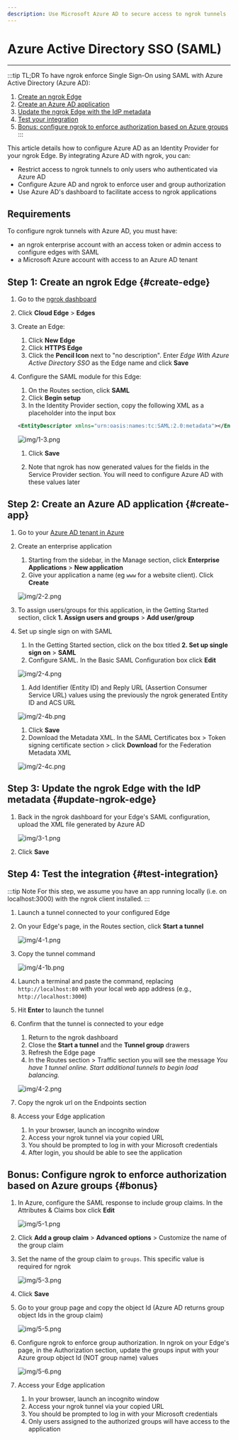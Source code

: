 ```yaml
---
description: Use Microsoft Azure AD to secure access to ngrok tunnels
---
```


# Azure Active Directory SSO (SAML)
---

:::tip TL;DR
To have ngrok enforce Single Sign-On using SAML with Azure Active Directory (Azure AD):

1. [Create an ngrok Edge](#create-edge)
1. [Create an Azure AD application](#create-app)
1. [Update the ngrok Edge with the IdP metadata](#update-ngrok-edge)
1. [Test your integration](#test-integration)
1. [Bonus: configure ngrok to enforce authorization based on Azure groups](#bonus)
:::

This article details how to configure Azure AD as an Identity Provider for your ngrok Edge. By integrating Azure AD with ngrok, you can:

- Restrict access to ngrok tunnels to only users who authenticated via Azure AD
- Configure Azure AD and ngrok to enforce user and group authorization
- Use Azure AD's dashboard to facilitate access to ngrok applications

## Requirements

To configure ngrok tunnels with Azure AD, you must have:

- an ngrok enterprise account with an access token or admin access to configure edges with SAML
- a Microsoft Azure account with access to an Azure AD tenant

## Step 1: Create an ngrok Edge {#create-edge}

1.  Go to the [ngrok dashboard](https://dashboard.ngrok.com)
1.  Click **Cloud Edge** > **Edges**
1.  Create an Edge:

    1. Click **New Edge**
    1. Click **HTTPS Edge**
    1. Click the **Pencil Icon** next to "no description". Enter _Edge With Azure Active Directory SSO_ as the Edge name and click **Save**

1.  Configure the SAML module for this Edge:

    1. On the Routes section, click **SAML**
    1. Click **Begin setup**
    1. In the Identity Provider section, copy the following XML as a placeholder into the input box

    ```xml
    <EntityDescriptor xmlns="urn:oasis:names:tc:SAML:2.0:metadata"></EntityDescriptor>
    ```

    ![img/1-3.png](img/1-3.png)

    1. Click **Save**

    1. Note that ngrok has now generated values for the fields in the Service Provider section.  You will need to configure Azure AD with these values later 

## Step 2: Create an Azure AD application {#create-app}

1. Go to your [Azure AD tenant in Azure](https://portal.azure.com/#view/Microsoft_AAD_IAM/ActiveDirectoryMenuBlade/~/Overview)

1. Create an enterprise application

    1. Starting from the sidebar, in the Manage section, click **Enterprise Applications** > **New application**
    1. Give your application a name (eg `www` for a website client). Click **Create**

    ![img/2-2.png](img/2-2.png)

1. To assign users/groups for this application, in the Getting Started section, click **1. Assign users and groups** > **Add user/group**

1. Set up single sign on with SAML

    1. In the Getting Started section, click on the box titled **2. Set up single sign on** > **SAML**
    1. Configure SAML. In the Basic SAML Configuration box click **Edit**

    ![img/2-4.png](img/2-4.png)

    1. Add Identifier (Entity ID) and Reply URL (Assertion Consumer Service URL) values using the previously the ngrok generated Entity ID and ACS URL

    ![img/2-4b.png](img/2-4b.png)

    1. Click **Save**
    1. Download the Metadata XML. In the SAML Certificates box > Token signing certificate section > click **Download** for the Federation Metadata XML

    ![img/2-4c.png](img/2-4c.png)

## Step 3: Update the ngrok Edge with the IdP metadata {#update-ngrok-edge}

1. Back in the ngrok dashboard for your Edge's SAML configuration, upload the XML file generated by Azure AD

   ![img/3-1.png](img/3-1.png)

1. Click **Save**

## Step 4: Test the integration {#test-integration}

:::tip Note
For this step, we assume you have an app running locally (i.e. on localhost:3000) with the ngrok client installed.
:::

1. Launch a tunnel connected to your configured Edge

1. On your Edge's page, in the Routes section, click **Start a tunnel**

   ![img/4-1.png](img/4-1.png)

1. Copy the tunnel command

   ![img/4-1b.png](img/4-1b.png)

1. Launch a terminal and paste the command, replacing `http://localhost:80` with your local web app address (e.g., `http://localhost:3000`)
1. Hit **Enter** to launch the tunnel

1. Confirm that the tunnel is connected to your edge

    1. Return to the ngrok dashboard
    1. Close the **Start a tunnel** and the **Tunnel group** drawers
    1. Refresh the Edge page
    1. In the Routes section > Traffic section you will see the message _You have 1 tunnel online. Start additional tunnels to begin load balancing._

    ![img/4-2.png](img/4-2.png)

1. Copy the ngrok url on the Endpoints section

1. Access your Edge application

    1. In your browser, launch an incognito window
    1. Access your ngrok tunnel via your copied URL
    1. You should be prompted to log in with your Microsoft credentials
    1. After login, you should be able to see the application

## Bonus: Configure ngrok to enforce authorization based on Azure groups {#bonus}

1. In Azure, configure the SAML response to include group claims. In the Attributes & Claims box click **Edit**

    ![img/5-1.png](img/5-1.png)

1. Click **Add a group claim** > **Advanced options** > Customize the name of the group claim
1. Set the name of the group claim to `groups`. This specific value is required for ngrok

    ![img/5-3.png](img/5-3.png)

1. Click **Save**
1. Go to your group page and copy the object Id (Azure AD returns group object Ids in the group claim)

    ![img/5-5.png](img/5-5.png)

1. Configure ngrok to enforce group authorization. In ngrok on your Edge's page, in the Authorization section, update the groups input with your Azure group object Id (NOT group name) values

    ![img/5-6.png](img/5-6.png)

1. Access your Edge application

    1. In your browser, launch an incognito window
    1. Access your ngrok tunnel via your copied URL
    1. You should be prompted to log in with your Microsoft credentials
    1. Only users assigned to the authorized groups will have access to the application

